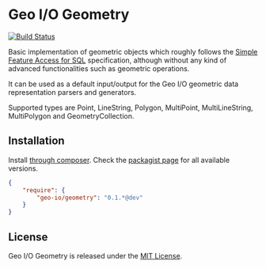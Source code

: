 Geo I/O Geometry
================

[![Build Status](https://travis-ci.org/geo-io/geometry.png?branch=master)](https://travis-ci.org/geo-io/geometry)

Basic implementation of geometric objects which roughly follows the
[Simple Feature Access for SQL](http://www.opengeospatial.org/standards/sfs)
specification, although without any kind of advanced functionalities such as
geometric operations.

It can be used as a default input/output for the Geo I/O geometric data
representation parsers and generators.

Supported types are Point, LineString, Polygon, MultiPoint, MultiLineString,
MultiPolygon and GeometryCollection.

Installation
------------

Install [through composer](http://getcomposer.org). Check the
[packagist page](https://packagist.org/packages/geo-io/geometry) for all
available versions.

```json
{
    "require": {
        "geo-io/geometry": "0.1.*@dev"
    }
}
```

License
-------

Geo I/O Geometry is released under the [MIT License](LICENSE).
